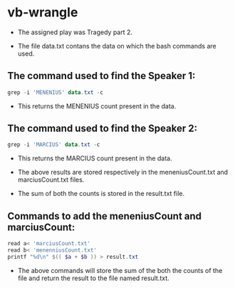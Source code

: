 # vb-wrangle

- The assigned play was Tragedy part 2.

- The file data.txt contans the data on which the bash commands are used.


## The command used to find the Speaker 1:
```Powershell
grep -i 'MENENIUS' data.txt -c
```
- This returns the MENENIUS count present in the data.

## The command used to find the Speaker 2:
```Powershell
grep -i 'MARCIUS' data.txt -c
```
- This returns the MARCIUS count present in the data.

- The above results are stored respectively in the meneniusCount.txt and marciusCount.txt files.

- The sum of both the counts is stored in the result.txt file.

## Commands to add the meneniusCount and marciusCount:
```Powershell
read a< 'marciusCount.txt'
read b< 'menenniusCount.txt'
printf "%d\n" $(( $a + $b )) > result.txt
```
- The above commands will store the sum of the both the counts of the file and return the result to the file named result.txt.